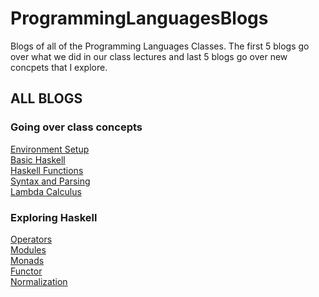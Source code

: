 # ProgrammingLanguagesBlogs
Blogs of all of the Programming Languages Classes. The first 5 blogs go over what we did in our class lectures and last 5 blogs go over new concpets that I explore. 
<h2> ALL BLOGS </h2>
<h3> Going over class concepts </h3>
<a href="BlogOne.md">Environment Setup</a> <br>
<a href="BlogTwo.md">Basic Haskell</a> <br>
<a href="Blog3.md">Haskell Functions</a> <br>
<a href="Blog4.md">Syntax and Parsing</a> <br>
<a href="Blog5.md">Lambda Calculus</a> <br>
<h3> Exploring Haskell </h3>
<a href="Blog6.md">Operators</a> <br>
<a href="Blog7.md">Modules</a> <br>
<a href="Blog8.md">Monads</a> <br>
<a href="Functor.md">Functor</a> <br>
<a href="Normalization.md">Normalization</a> 

